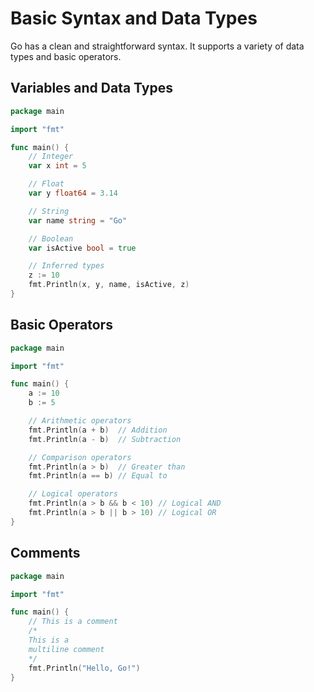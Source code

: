 # Basic Syntax and Data Types

Go has a clean and straightforward syntax. It supports a variety of data types and basic operators.

## Variables and Data Types

```go
package main

import "fmt"

func main() {
    // Integer
    var x int = 5

    // Float
    var y float64 = 3.14

    // String
    var name string = "Go"

    // Boolean
    var isActive bool = true

    // Inferred types
    z := 10
    fmt.Println(x, y, name, isActive, z)
}
```

## Basic Operators

```go
package main

import "fmt"

func main() {
    a := 10
    b := 5

    // Arithmetic operators
    fmt.Println(a + b)  // Addition
    fmt.Println(a - b)  // Subtraction

    // Comparison operators
    fmt.Println(a > b)  // Greater than
    fmt.Println(a == b) // Equal to

    // Logical operators
    fmt.Println(a > b && b < 10) // Logical AND
    fmt.Println(a > b || b > 10) // Logical OR
}
```

## Comments

```go
package main

import "fmt"

func main() {
    // This is a comment
    /*
    This is a
    multiline comment
    */
    fmt.Println("Hello, Go!")
}
```
